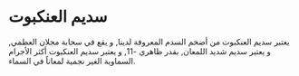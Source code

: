 # سديم العنكبوت

يعتبر سديم العنكبوت من أضخم السدم المعروفة لدينا, و يقع في سحابة مجلان العظمي, و
يعتبر سديم شديد اللمعان, بقدر ظاهري -11, و يعتبر سديم العنكبوت أكثر الأجرام
السماوية الغير نجمية لمعاناً في السماء.
